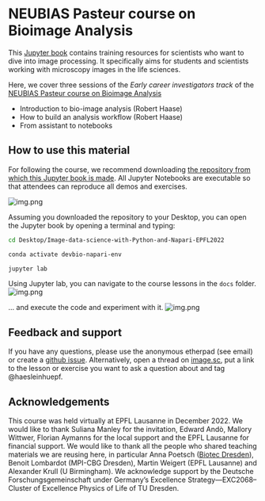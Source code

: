 # NEUBIAS Pasteur course on Bioimage Analysis

This [Jupyter book](https://jupyterbook.org/) contains training resources for scientists who want to dive into image processing.
It specifically aims for students and scientists working with microscopy images in the life sciences.

Here, we cover three sessions of the *Early career investigators track* of the [NEUBIAS Pasteur course on Bioimage Analysis](https://research.pasteur.fr/en/course/neubias-pasteur-course-on-bioimage-analysis/)
* Introduction to bio-image analysis (Robert Haase)
* How to build an analysis workflow (Robert Haase)
* From assistant to notebooks


## How to use this material

For following the course, we recommend downloading [the repository from which this Jupyter book is made](https://github.com/BiAPoL/Image-data-science-with-Python-and-Napari-EPFL2022).
All Jupyter Notebooks are executable so that attendees can reproduce all demos and exercises.

![img.png](how_to_download.png)

Assuming you downloaded the repository to your Desktop, you can open the Jupyter book by opening a terminal and typing:

```bash
cd Desktop/Image-data-science-with-Python-and-Napari-EPFL2022

conda activate devbio-napari-env

jupyter lab
```

Using Jupyter lab, you can navigate to the course lessons in the `docs` folder.
![img.png](jupyterlab.png)

... and execute the code and experiment with it.
![img.png](jupyterlab2.png)

## Feedback and support

If you have any questions, please use the anonymous etherpad (see email) or create a [github issue](https://github.com/BiAPoL/Image-data-science-with-Python-and-Napari-EPFL2022/issues).
Alternatively, open a thread on [image.sc](https://image.sc), put a link to the lesson or exercise you want to ask a question about and tag @haesleinhuepf.

## Acknowledgements

This course was held virtually at EPFL Lausanne in December 2022. We would like to thank Suliana Manley for the invitation, Edward Andò, Mallory Wittwer, Florian Aymanns for the local support and the EPFL Lausanne for financial support. 
We would like to thank all the people who shared teaching materials we are reusing here, in particular Anna Poetsch ([Biotec Dresden](https://tu-dresden.de/cmcb/biotec/forschungsgruppen/poetsch)), 
Benoit Lombardot (MPI-CBG Dresden), Martin Weigert (EPFL Lausanne) and Alexander Krull (U Birmingham).
We acknowledge support by the Deutsche Forschungsgemeinschaft under Germany’s Excellence Strategy—EXC2068–Cluster of Excellence Physics of Life of TU Dresden.





